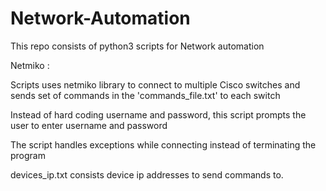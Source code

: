 # Network-Automation
This repo consists of python3 scripts for Network automation 


Netmiko :

Scripts uses netmiko library to connect to multiple Cisco switches and sends
set of commands in the 'commands_file.txt' to each switch

Instead of hard coding username and password, this script prompts the user
to enter username and password

The script handles exceptions while connecting instead of terminating the program

devices_ip.txt consists device ip addresses to send commands to.
